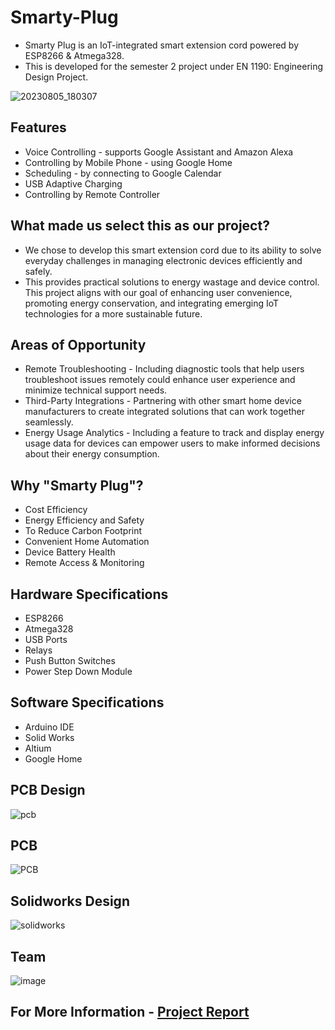 # Smarty-Plug
* Smarty Plug is an IoT-integrated smart extension cord powered by ESP8266 & Atmega328.
* This is developed for the semester 2 project under EN 1190: Engineering Design Project.
  
![20230805_180307](https://github.com/LasithaAmarasinghe/Smarty-Plug/assets/106037441/18de8a2d-b9eb-4888-816d-3e4946caaf79)

## Features
 
* Voice Controlling - supports Google Assistant and Amazon Alexa
* Controlling by Mobile Phone - using Google Home 
* Scheduling - by connecting to Google Calendar
* USB Adaptive Charging
* Controlling by Remote Controller

## What made us select this as our project?

* We chose to develop this smart extension cord due to its ability to solve everyday challenges in managing electronic devices efficiently and safely.
* This provides practical solutions to energy wastage and device control. This project aligns with our goal of enhancing user convenience, promoting energy conservation, and integrating emerging IoT technologies for a more sustainable future.

## Areas of Opportunity

* Remote Troubleshooting - Including diagnostic tools that help users troubleshoot issues remotely could enhance user experience and minimize technical support needs.
* Third-Party Integrations - Partnering with other smart home device manufacturers to create integrated solutions that can work together seamlessly.
* Energy Usage Analytics - Including a feature to track and display energy usage data for devices can empower users to make informed decisions about their energy consumption.

## Why "Smarty Plug"?

* Cost Efficiency
* Energy Efficiency and Safety
* To Reduce Carbon Footprint
* Convenient Home Automation
* Device Battery Health
* Remote Access & Monitoring

## Hardware Specifications

* ESP8266
* Atmega328
* USB Ports
* Relays
* Push Button Switches
* Power Step Down Module

## Software Specifications

* Arduino IDE
* Solid Works
* Altium
* Google Home

## PCB Design

![pcb](https://github.com/LasithaAmarasinghe/Smarty-Plug/assets/106037441/c4067350-08f6-48c0-a987-197e09814b93)

## PCB 

![PCB](https://github.com/LasithaAmarasinghe/Smarty-Plug/assets/106037441/6e54b8a1-ab34-4b89-92c8-6ff2f9dd6a27)

## Solidworks Design

![solidworks](https://github.com/LasithaAmarasinghe/Smarty-Plug/assets/106037441/df30b340-38dd-4b4b-93a3-ee9717be19d6)

## Team

![image](https://github.com/LasithaAmarasinghe/Smarty-Plug/assets/106037441/1e53f2e7-6078-4a04-b4ee-c26480316bee)

## For More Information - [Project Report](https://github.com/LasithaAmarasinghe/Smarty-Plug/blob/main/Project%20Report.pdf)
